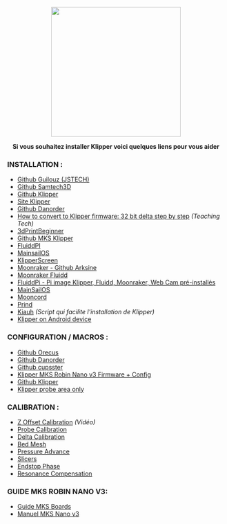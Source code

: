 <p align="center">  
  <img src="https://user-images.githubusercontent.com/62854582/165336191-0ab57463-6fc6-4fad-8408-ae8a53b843ed.png" width="300"/>  
</p>

<p align="center">
  <b>Si vous souhaitez installer Klipper voici quelques liens pour vous aider</b>
  </p>
  
### INSTALLATION :

- [Github Guilouz (JSTECH)](https://guilouz.github.io/Klipper-Flsun-Super-Racer/)
- [Github Samtech3D](https://github.com/Samtech3D/FLSUN-SR-Klipper-Klipper-Screen-Neopixel-Theme?fs=e&s=cl)
- [Github Klipper](https://github.com/Klipper3d/klipper)
- [Site Klipper](https://www.klipper3d.org/)
- [Github Danorder](https://github.com/danorder/Flsun-super-racer-Full-klipper-config-)
- [How to convert to Klipper firmware: 32 bit delta step by step](https://www.youtube.com/watch?v=Cj7KpzbgExQ) *(Teaching Tech)*
- [3dPrintBeginner](https://3dprintbeginner.com/klipper-on-flsun-super-racer/)
- [Github MKS Klipper](https://github.com/makerbase-mks/Klipper-for-MKS-Boards)
- [FluiddPI](https://docs.fluidd.xyz/installation/fluiddpi)
- [MainsailOS](https://docs.mainsail.xyz/setup/mainsail-os)
- [KlipperScreen](https://github.com/jordanruthe/KlipperScreen)
- [Moonraker - Github Arksine](https://github.com/Arksine/moonraker)
- [Moonraker Fluidd](https://docs.fluidd.xyz/configuration/moonraker)
- [FluiddPi - Pi image Klipper, Fluidd, Moonraker, Web Cam pré-installés](https://github.com/fluidd-core/FluiddPi)
- [MainSailOS](https://github.com/mainsail-crew/MainsailOS)
- [Mooncord](https://github.com/eliteSchwein/mooncord)
- [Prind](https://github.com/mkuf/prind)
- [Kiauh](https://github.com/th33xitus/kiauh) *(Script qui facilite l'installation de Klipper)*
- [Klipper on Android device](https://klipperscreen.readthedocs.io/en/latest/Android/)

### CONFIGURATION / MACROS :

- [Github Orecus](https://github.com/orecus/FLSUN-SR---Klipper)
- [Github Danorder](https://github.com/danorder/Flsun-super-racer-Full-klipper-config-/blob/main/printer.cfg)
- [Github cupsster](https://github.com/cupsster/FLSUN-SR---Klipper-Config)
- [Klipper MKS Robin Nano v3 Firmware + Config](https://github.com/makerbase-mks/Klipper-for-MKS-Boards/tree/main/MKS%20Robin%20Nano%20V3.x)
- [Github Klipper](https://github.com/Klipper3d/klipper/tree/master/config)
- [Klipper probe area only](https://gist.github.com/noahliketheark/4acd58d5604f2fb4b387caec1e0ee9a3?fbclid=IwAR176mhZV87AwilpCR2evy73DiZ30RPfjSbCnojwc6JmWdmck3txWZGuAvY)

### CALIBRATION :

- [Z Offset Calibration](https://youtu.be/U8EGKLJpQmo) *(Vidéo)*
- [Probe Calibration](https://www.klipper3d.org/Probe_Calibrate.html)
- [Delta Calibration](https://www.klipper3d.org/Delta_Calibrate.html)
- [Bed Mesh](https://www.klipper3d.org/Bed_Mesh.html)
- [Pressure Advance](https://www.klipper3d.org/Pressure_Advance.html)
- [Slicers](https://www.klipper3d.org/Slicers.html)
- [Endstop Phase](https://www.klipper3d.org/Endstop_Phase.html)
- [Resonance Compensation](https://www.klipper3d.org/Resonance_Compensation.html)

### GUIDE MKS ROBIN NANO V3:

- [Guide MKS Boards](https://github.com/makerbase-mks/Klipper-for-MKS-Boards/blob/main/MKS%20motherboard%20Raspberry%20Pi%20system%20and%20Klipper%20firmware%20upgrade%20guide.pdf)
- [Manuel MKS Nano v3](https://github.com/makerbase-mks/Klipper-for-MKS-Boards/blob/main/Klipper%E5%9B%BA%E4%BB%B6%E4%BD%BF%E7%94%A8%E8%AF%B4%E6%98%8E-Nano%20V3.pdf)
